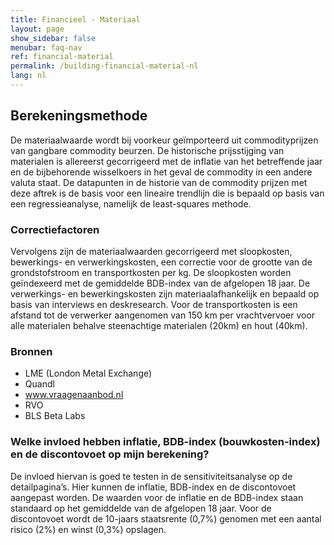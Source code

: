 ```yaml
---
title: Financieel - Materiaal
layout: page
show_sidebar: false
menubar: faq-nav
ref: financial-material
permalink: /building-financial-material-nl
lang: nl
---
```


## Berekeningsmethode
De materiaalwaarde wordt bij voorkeur geïmporteerd uit commodityprijzen van gangbare commodity beurzen. De historische prijsstijging van materialen is allereerst gecorrigeerd met de inflatie van het betreffende jaar en de bijbehorende wisselkoers in het geval de commodity in een andere valuta staat. De datapunten in de historie van de commodity prijzen met deze aftrek is de basis voor een lineaire trendlijn die is bepaald op basis van een regressieanalyse, namelijk de least-squares methode. 


### Correctiefactoren
Vervolgens zijn de materiaalwaarden gecorrigeerd met sloopkosten, bewerkings- en verwerkingskosten, een correctie voor de grootte van de grondstofstroom en transportkosten per kg. De sloopkosten worden geïndexeerd met de gemiddelde BDB-index van de afgelopen 18 jaar. De verwerkings- en bewerkingskosten zijn materiaalafhankelijk en bepaald op basis van interviews en deskresearch. Voor de transportkosten is een afstand tot de verwerker aangenomen van 150 km per vrachtvervoer voor alle materialen behalve steenachtige materialen (20km) en hout (40km).


### Bronnen
* LME (London Metal Exchange)
* Quandl
* www.vraagenaanbod.nl
* RVO
* BLS Beta Labs


### Welke invloed hebben inflatie, BDB-index (bouwkosten-index) en de discontovoet op mijn berekening?
De invloed hiervan is goed te testen in de sensitiviteitsanalyse op de detailpagina’s. Hier kunnen de inflatie, BDB-index en de discontovoet aangepast worden. De waarden voor de inflatie en de BDB-index staan standaard op het gemiddelde van de afgelopen 18 jaar. Voor de discontovoet wordt de 10-jaars staatsrente (0,7%) genomen met een aantal risico (2%) en winst (0,3%) opslagen.
